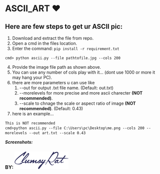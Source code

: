 # ASCII_ART ♥

## Here are few steps to get ur ASCII pic:
1. Download and extract the file from repo. 
2. Open a cmd in the files location.
3. Enter the command: `` pip install -r requirement.txt ``
```
cmd> python ascii.py --file pathtofile.jpg --cols 200
```
4. Provide the image file path as shown above.
5. You can use any number of cols play with it... (dont use 1000 or more it may hang your PC).
6. there are more parameters u can use like
    1. --out for output .txt file name. (Default: out.txt)
    2. --morelevels for more precise and more ascii charecter **(NOT recommended)**.
    3. --scale to chnage the scale or aspect ratio of image **(NOT recommended)**. (Default: 0.43)
7. here is an example...
```
This is NOT recommended
cmd>python ascii.py --file C:\Users\pc\Desktop\me.png --cols 200 --morelevels --out art.txt --scale 0.43
```
_**Screenshots:**_ 


### __BY:__   ![alt ClumsyRat](https://github.com/Ankith-Cirgir/CollegeBruteForce/blob/master/clumsylogo.png "ClumsyRat")
